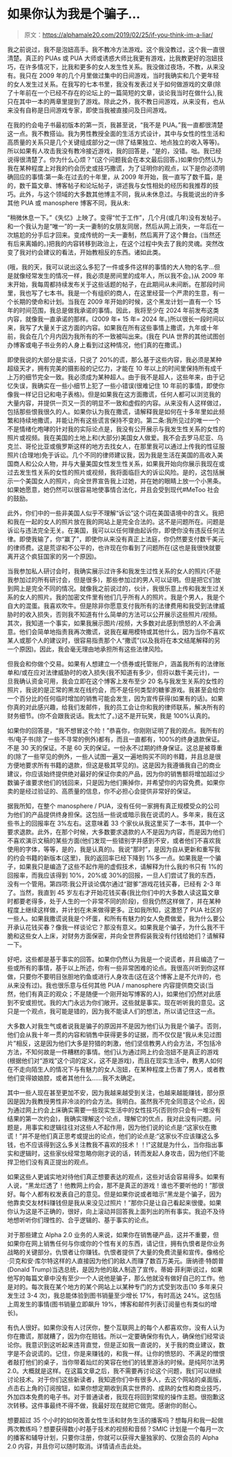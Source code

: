 # 如果你认为我是个骗子…

> 原文：<https://alphamale20.com/2019/02/25/if-you-think-im-a-liar/>

我之前说过，我不是泡妞高手。我不教冷方法游戏。这个我没教过，这个我一直很清楚。真正的 PUAs 或 PUA 大师或诱惑大师比我更有游戏，比我教更好的泡妞技巧，在许多情况下，比我和更多的女人发生性关系。我没做过夜场，不教，从来没有。我只在 2009 年的几个月里做过集中的日间游戏，当时我确实和几个更年轻的女人发生过关系。在我写的七本书里，我没有发表过关于如何做游戏的文章(除了十年前在一个已经不存在的论坛上的一篇简短的文章，谈论我当时在做什么),我只在其中一本的两章里提到了游戏。除此之外，我不教日间游戏，从来没有，也从来没有自称是日间游戏专家，即使当我被直接问及日间游戏。

在我的约会电子书最初版本的第一页，我甚至说，“我不是 PUA。”我一直都很清楚这一点。我不教搭讪。我为男性教授全面的生活方式设计，其中与女性的性生活和高质量的关系只是几个关键组成部分之一(除了结果独立、地点独立的收入等等)。所以如果有人攻击我没有教冷接近游戏，我的回答是，“是的，没错。咄。我已经说得很清楚了。你为什么心烦？”(这个问题我会在本文最后回答。)如果你仍然认为我在某种程度上对我的约会历史或技巧撒谎，为了证明你的观点，以下是你必须明确回应的事情:第一条:在过去的十年里，从 2009 年开始，我一直写了数千篇，是的，数千篇文章、博客帖子和论坛帖子，讲述我与女性相处的经历和我推荐的技巧。此外，与这个领域的大多数其他博主不同，我从未休息过。与我能说出的许多其他 PUA 或 manosphere 博客不同，我从未:

“稍微休息一下。”《失忆》上映了。变得“忙于工作”，几个月(或几年)没有发帖子。和一个我认为是“唯一”的一夫一妻制的女朋友同居，然后从网上消失，一年后在一次尴尬的分手后才回来。变成传统的一夫一妻制，然后离开了这个舞台。(当然还有后来离婚的。)把我的内容转移到政治上，在这个过程中失去了我的灵魂。突然改变了我对约会建议的看法，开始教相反的东西。诸如此类。

(哦，我的天，我可以说出这么多犯了一件或多件这样的事情的大人物的名字…但是就像经常发生的情况一样，我必须是房间里的成年人，所以我不会。)从 2009 年末开始，我每周都持续发布关于这些话题的帖子，在此期间从未间断。在那段时间里，我也写了七本书。我是一个有组织的商人，在这里经营一个严肃的生意，有一个长期的使命和计划。当我在 2009 年开始的时候，这个黑龙计划一直有一个 15 年的时间范围，我总是做我承诺的事情。因此，我将至少在 2024 年前发布这类内容，就像我一直承诺的那样。(2009 年+ 15 年= 2024 年。)所以很长一段时间以来，我写了大量关于这方面的内容。如果我在所有这些事情上撒谎，九年或十年前，我会在几个月内因为我所有的不一致被叫出来。(我在 PUA 世界的其他试图创办博客或电子书业务的人身上看到过这种情况，他们真的在撒谎。)

即使我说的大部分是实话，只说了 20%的谎，那么基于这些内容，我必须是某种超级天才，拥有完美的摄影般的记忆力，才能在 10 年以上的时间里保持所有成千上万的细节完全一致。我必须成为某种超人。由于我不是超人，这些年来，由于记忆失误，我确实在一些小细节上犯了一些小错误(很难记住 10 年前的事情，即使你像我一样记日记和电子表格)。但是如果我在这方面撒谎，任何人都可以浏览我的大量内容，并提供一页又一页的明显不一致和虚假的内容。从来没有人这样做过，包括那些恨我很久的人。如果你认为我在撒谎，请解释我是如何在十多年里如此频繁和持续地撒谎，并能让所有这些谎言保持不变的。第二条:我所见过的唯一一个不是情绪化咆哮的针对我的实际论点是，我没有公开展示与我发生性关系的女性的照片或视频。我在美国的土地上和(大部分)美国女人做爱。我不会去罗马尼亚、乌克兰、哥伦比亚或俄罗斯这样的地方去找女人，在那里我可以通过上传我的性征服照片(合理地)免于诉讼。几个不同的律师建议我，因为我是生活在美国的高收入美国商人和公众人物，并与大量美国女性发生性关系，如果我开始向你展示我现在或过去发生性关系的女性的照片或视频，我将面临巨大的诉讼风险。是的，这包括展示一个美国女人的照片，向全世界宣告我上过她，并在她的眼睛上放一个小黑条。如果她愿意，她仍然可以很容易地使事情合法化，并且会受到现代#MeToo 社会的鼓励。

此外，你们中的一些非美国人似乎不理解“诉讼”这个词在美国语境中的含义。我把和我在一起的女人的照片放在我的网站上是完全合法的。这不是问题所在。问题是诉讼与违法完全无关。在美国，我可以以任何理由起诉你，即使你没有违反任何法律。即使我输了，你“赢了”，即使你从来没有真正上法庭，你仍然要支付数千美元的律师费。这是荒谬和不公平的，也许现在你看到了问题所在(这也是我很快就要离开这个疯狂国家的另一个原因)。

当我参加私人研讨会时，我确实展示过许多和我发生过性关系的女人的照片(不是我参加过的所有研讨会，但是很多)，那些参加过的男人可以证明。但是把它们放到网上是完全不同的情况。就像我之前说过的，伙计，我很乐意上传和我发生过关系的女人的照片。我的加密文件里有他们几乎所有人的照片。我是个男人，我是个自大的混蛋。我喜欢吹牛。但是除非你愿意支付我所有的法律费用和我受到法律威胁时的收入损失，否则我不知道有什么简单的方法可以公开展示这些照片/视频。其次，我知道一个事实，如果我展示图片/视频，大多数对此感到愤怒的人不会满意。他们会简单地指责我再次撒谎，说我在雇用模特或其他什么，因为当你不喜欢某人或那个人的建议时，很容易指责那个人“撒谎”(以及我将在本文结尾解释的另一个原因)。因此，我会毫无理由地承担所有这些法律风险。

但我会和你做个交易。如果有人想建立一个债券或托管账户，涵盖我所有的法律账单和/或在应对法律威胁时的收入损失(我不知道有多少，但将以数千美元计)，一旦我确认资金可用，我会立即在这个博客上发布至少 20 名与我发生关系的女性的照片，我说的是正常的黑龙在线约会，而不是任何类型的糖爹游戏。我甚至会给你一个百分比的任何临时增加的销售可能会发生，因为宣传获得(如果有的话)。如果你真的对此感兴趣，给我们发邮件，我的员工会让你和我的律师联系，解决所有的财务细节。(你不会跟我说话。我太忙了。)这不是开玩笑，我是 100%认真的。

如果你的回答是，“我不想冒这个险！”恭喜你，你刚刚证明了我的观点。我所有的书/电子书(除了一些不寻常的例外)都有，而且一直都有，100%的终身退款保证。不是 30 天的保证。不是 60 天的保证。一份永不过期的终身保证。这总是被尊重的(除了一些罕见的例外，一些人试图一遍又一遍地购买不同的书籍，并且总是很方便地要求所有书籍的退款，但这是极其罕见的)。这是因为我遵循我自己的商业建议，你应该始终提供绝对最好的保证你卖的产品，因为你的销售额将增加超过少数骗子谁要求他们的钱回来，只是因为他们撕掉你，并希望你的内容免费。如果你卖的是经过验证的、高质量的信息，你不必担心会提供非常好的保证。

据我所知，在整个 manosphere / PUA，没有任何一家拥有真正规模受众的公司为他们的产品提供终身担保。这包括一些说或暗示我在说谎的人。多年来，我在这些书上的回报率在 3%左右。这意味着 33 个家伙从我这里买了一本书，其中一个要求退款。此外，在那个时候，大多数要求退款的人不是因为内容，而是因为他们不喜欢演示文稿的某些方面(他们发现一些错别字并感到不安，或者他们不喜欢我使用的字体，等等，是的，我是认真的)。我说“那时”，是因为自从更新和重写我的约会书籍的新版本(这里)，我的返回率已经下降到 1%多一点。如果我是一个骗子，如果我只是编造了这些不起作用的虚假技术，请解释为什么我的书只有 1%的回报率，而我应该得到 10%，20%或 30%的回报，一旦人们尝试了我的东西，没有一个管用。第四项:我公开谈论偶尔通过“甜爹”游戏花钱买春，已经有 2-3 年了。当然，我直到 45 岁左右才开始花钱买春(我比你们中的大多数人读这篇文章时都要老得多，处于人生的一个非常不同的阶段)，但我仍然这样做了，并在某种程度上继续这样做，并计划在未来做得更多。正如我所知，这激怒了 PUA 社区的一些人。如果我撒谎说我是个坏蛋，和所有有魅力的女人免费做爱，我为什么要公开承认花钱买春？像我一样谈论它？那没有意义。如果我是个骗子，为什么我不干脆和这些女人上床，对财务方面保密，并向全世界假装我没有付钱给她们？请解释一下。

好吧，这些都是基于事实的回答。如果你仍然认为我是一个说谎者，并且编造了一些或所有的事情，基于以上所述，你有一些非常困难的论点。我很高兴听到你这样做，只要你不要明目张胆地钓鱼或进行人身攻击(这在这个博客上是不允许的，也从来没有过)。我也很乐意与任何其他 PUA / manosphere 内容提供商交谈(当然，他们有真正的观众；不是随便一个刚开始写博客的人)，如果他们仍然对此感到不安或担忧。我的大门永远为你们敞开。这些就是事实。现在听听我的意见。这只是一个观点，我可能是错的，因为我不能读人们的想法，所以请记住这一点。

大多数人对我生气或者说我是骗子的原因并不是因为他们认为我是个骗子。否则，他们会从我十年一贯的内容和销售中获得更多的证据，而不仅仅是“我从未见过图片”相反，这是因为他们大多是狩猎的刺激，他们坚信教男人约会方法，不包括冷方法，不知何故是一件糟糕的事情。他们认为通过网上约会泡妞不是真正的游戏(根据他们对“游戏”这个词的定义，这不是游戏)，而且在现实生活中，教男人如何在不走向陌生人的情况下与有魅力的女人泡妞，在某种程度上伤害了男人，或者教他们变得娘娘腔，或者其他什么……我不太确定。

其中一些人现在甚至更加不安，因为我越来越受到关注，也越来越能赚钱，部分原因是因为我教授男性非冷淡的约会方法。我明白。虽然我不完全同意这个论点，因为通过网上约会上床确实需要一些现实生活中的女性技巧(否则你只会有一堆没有结果的第一次约会)，我确实理解这个论点，理解它的优点，我对此没有问题。问题是，用事实和逻辑往往对这些人不起作用，因为他们说的论点是:“这家伙在撒谎！”并不是他们真正思考或提出的论点，他们的论点是:“这家伙不应该赚这么多钱，也不应该得到这么多关注教我不喜欢的技术！！!"这就是为什么，当你指出事实和逻辑时，这些家伙经常忽略你刚才说的话，转而发起人身攻击，因为他们不能捍卫他们没有真正提出的观点。

如果这些人更诚实地对待他们真正想要表达的观点，这些对话会容易得多。如果有人说，“黑龙烂透了！他教网上约会，那不是真正的游戏！谁也不要听他的！”那很好。每个人都有权发表自己的意见。但是如果你说或者暗示“黑龙是个骗子，因为他靠卖交友材料赚钱但是我从来没见过照片！”那你只是让自己看起来很傻。如果你认为这是不正确的，很好，向上滚动并回答我上面列出的所有事实。我迫不及待地想听听你们理性的、合乎逻辑的、基于事实的论点。

对于那些建立 Alpha 2.0 业务的人来说，如果你在销售硬产品，这并不重要，但如果你在网上销售任何与你或你的个性有关的东西，请记住，拥有仇恨者是你业务战略的关键部分。仇恨者让你赚钱。仇恨者提供了大量的免费流量和宣传。像格伦·贝克和安·库尔特这样的人直接因为他们的敌人而赚了数百万美元。唐纳德·特朗普(Donald Trump)当选总统，是因为他的敌人制造了宣传。蒂姆·菲利斯说过，如果他写的每篇文章中没有至少一个人说他是骗子，那么他就没有做好自己的工作。他是对的。每次我在某个地方的某个网站上以某种专门的方式受到攻击(10 多年来只发生过 3-4 次)，我总能体验到图书销量至少增长 17%，有时高达 24%。这包括上周发生的事情(图书销量立即飙升 19%，博客和邮件列表订阅量也有类似的增长)。

有仇人很好。如果你没有人讨厌你，整个互联网上的每个人都喜欢你，没有人认为你在撒谎，那就糟了，因为你在赔钱。所以一定要确保你有仇人，确保他们经常谈论你。我意识到这听起来违背直觉，但是正如我一直说的，关于我的商业建议，数字是不会说谎的。记住，你是来赚钱的，和我一样。让你的愤怒的、不满足的憎恨者敲打他们的桌子，当你带着灿烂的笑容在他们的钱里游泳的时候。是纯阿尔法男 2.0。大概就是这样。在这篇文章之后，我不需要再讨论这个问题，我们可以继续讨论技术。对于你们这些新读者，我知道你们中有很多人，去这个网站的桌面版，点击右上角的订阅按钮，如果你想定期收到真实世界的、成熟的女性和商业技巧，外加四本免费的电子书。对于普通读者，我现在将回到常规的操作主题。很抱歉这次转移。这件事最终不得不做，我最好现在就把它做完。感谢你的耐心。

想要超过 35 个小时的如何改善女性生活和财务生活的播客吗？想每月和我一起做两次教练吗？想要获得数小时基于技术的视频和音频？SMIC 计划是一个每月一次的播客和辅导计划，只要你注册，你就可以获得大量独家的、仅限会员的 Alpha 2.0 内容，并且你可以随时取消。详情请点击此处。
